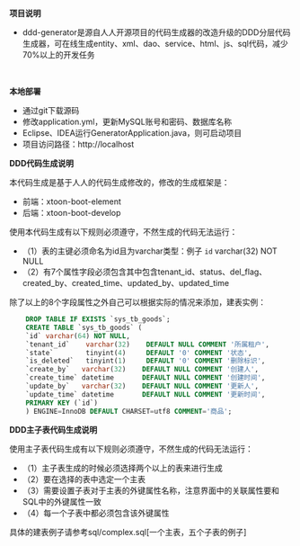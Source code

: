 **项目说明** 

- ddd-generator是源自人人开源项目的代码生成器的改造升级的DDD分层代码生成器，可在线生成entity、xml、dao、service、html、js、sql代码，减少70%以上的开发任务
<br>

 **本地部署**

- 通过git下载源码
- 修改application.yml，更新MySQL账号和密码、数据库名称
- Eclipse、IDEA运行GeneratorApplication.java，则可启动项目
- 项目访问路径：http://localhost

**DDD代码生成说明**

本代码生成是基于人人的代码生成修改的，修改的生成框架是：

- 前端：xtoon-boot-element
- 后端：xtoon-boot-develop

使用本代码生成有以下规则必须遵守，不然生成的代码无法运行：

- （1）表的主键必须命名为id且为varchar类型：例子 `id` varchar(32) NOT NULL
- （2）有7个属性字段必须包含其中包含tenant_id、status、del_flag、created_by、created_time、updated_by、updated_time

除了以上的8个字段属性之外自己可以根据实际的情况来添加，建表实例：
```sql
    DROP TABLE IF EXISTS `sys_tb_goods`;
    CREATE TABLE `sys_tb_goods` (
    `id` varchar(64) NOT NULL,
    `tenant_id`    varchar(32)    DEFAULT NULL COMMENT '所属租户',
    `state`        tinyint(4)     DEFAULT '0' COMMENT '状态',
    `is_deleted`   tinyint(1)     DEFAULT '0' COMMENT '删除标识',
    `create_by`   varchar(32)    DEFAULT NULL COMMENT '创建人',
    `create_time` datetime       DEFAULT NULL COMMENT '创建时间',
    `update_by`   varchar(32)    DEFAULT NULL COMMENT '更新人',
    `update_time` datetime       DEFAULT NULL COMMENT '更新时间',
    PRIMARY KEY (`id`)
    ) ENGINE=InnoDB DEFAULT CHARSET=utf8 COMMENT='商品';
```

**DDD主子表代码生成说明**

使用主子表代码生成有以下规则必须遵守，不然生成的代码无法运行：

- （1）主子表生成的时候必须选择两个以上的表来进行生成
- （2）要在选择的表中选定一个主表
- （3）需要设置子表对于主表的外键属性名称，注意界面中的关联属性要和SQL中的外键属性一致
- （4）每一个子表中都必须包含该外键属性

具体的建表例子请参考sql/complex.sql[一个主表，五个子表的例子]
